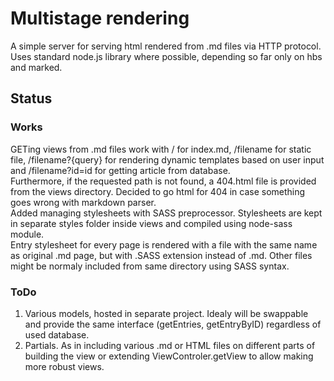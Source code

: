 # Multistage rendering

A simple server for serving html rendered from .md files via HTTP protocol.
Uses standard node.js library where possible, depending so far only on hbs and marked.

## Status

### Works
GETing views from .md files work with / for index.md, /filename for static file, /filename?{query} for rendering dynamic templates based on user input and /filename?id=id for getting article from database.   
Furthermore, if the requested path is not found, a 404.html file is provided from the views directory. Decided to go html for 404 in case something goes wrong with markdown parser.   
Added managing stylesheets with SASS preprocessor. Stylesheets are kept in separate styles folder inside views and compiled using node-sass module.   
Entry stylesheet for every page is rendered with a file with the same name as original .md page, but with .SASS extension instead of .md. Other files might be normaly included from same directory using SASS syntax.   

### ToDo
1. Various models, hosted in separate project. Idealy will be swappable and provide the same interface (getEntries, getEntryByID) regardless of used database.
2. Partials. As in including various .md or HTML files on different parts of building the view or extending ViewControler.getView to allow making more robust views.

